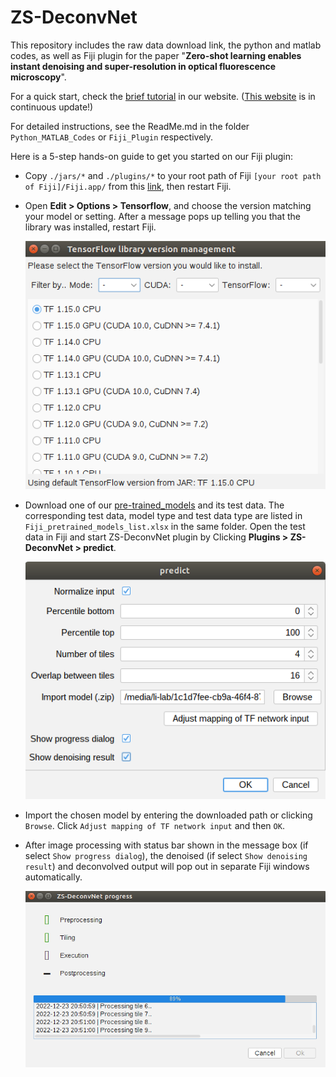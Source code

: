 # ZS-DeconvNet

This repository includes the raw data download link, the python and matlab codes, as well as Fiji plugin for the paper "**Zero-shot learning enables instant denoising and super-resolution in optical fluorescence microscopy**".

For a quick start, check the [brief tutorial](https://tristazeng.github.io/ZS-DeconvNet-page/Tutorial/) in our website. ([This website](https://tristazeng.github.io/ZS-DeconvNet-page/) is in continuous update!)

For detailed instructions, see the ReadMe.md in the folder `Python_MATLAB_Codes` or `Fiji_Plugin` respectively.

Here is a 5-step hands-on guide to get you started on our Fiji plugin:

+ Copy `./jars/*` and `./plugins/*` to your root path of Fiji `[your root path of Fiji]/Fiji.app/` from this [link](https://drive.google.com/drive/folders/1nJoj9Ljx2MNXa-lCOGIzVj_1BT-xrp2F), then restart Fiji.

+ Open **Edit > Options > Tensorflow**, and choose the version matching your model or setting. After a message pops up telling you that the library was installed, restart Fiji.
  
  ![Edit > Option > Tensorflow](./Fiji_Plugin/readme_imgs/tensorflow.png)

+ Download one of our [pre-trained_models](https://drive.google.com/drive/folders/14Fh2IDcFykoNf7JvbXJIARi-FukW2rqC) and its test data. The corresponding test data, model type and test data type are listed in `Fiji_pretrained_models_list.xlsx` in the same folder. Open the test data in Fiji and start ZS-DeconvNet plugin by Clicking **Plugins > ZS-DeconvNet > predict**.
  
  ![Predict Parameter](./Fiji_Plugin/readme_imgs/predict.png)

+ Import the chosen model by entering the downloaded path or clicking `Browse`. Click `Adjust mapping of TF network input` and then `OK`.

+ After image processing with status bar shown in the message box (if select `Show progress dialog`), the denoised (if select `Show denoising result`) and deconvolved output will pop out in separate Fiji windows automatically.
  
  ![UI of Predict](./Fiji_Plugin/readme_imgs/predict_progress.png)
